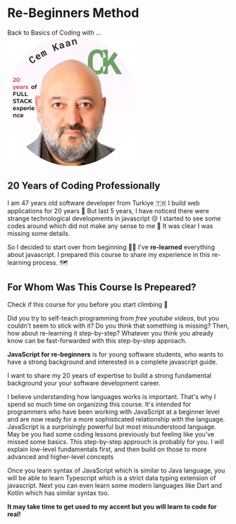 # Re-Beginners Method

Back to Basics of Coding with ...
![Cem Kaan](./profile.png)

## 20 Years of Coding Professionally

I am 47 years old  software developer from Turkiye :tr:  I build web applications for 20 years :floppy_disk:
But last 5 years, I have noticed there were strange technological developments in javascript :unamused: I started to see some codes around which did not make any sense to me :older_man: It was clear I was missing some details.

So I decided to start over from beginning :man_technologist: I've **re-learned** everything about javascript. I prepared this course to share my experience in this re-learning process. :world_map: <FontIcon icon="route" size="23" color="Crimson"/>

## For Whom Was This Course Is Prepeared?

Check if this course for you before you start climbing  :mount_fuji:

Did you try to self-teach programming from _free youtube videos_, but you couldn't seem to stick with it? Do you think that something is missing? Then, how about re-learning it step-by-step? Whatever you think you already know can be fast-forwarded with this step-by-step approach.

**JavaScript for re-beginners** is for young software students, who wants to have a strong background and interested in a complete javascript guide.

I want to share my 20 years of expertise to build a strong fundamental background your your software development career.  

I believe understanding how languages works is important. That's why I spend so much time on organizing this course.
It's intended for programmers who have been working with JavaScript at a beginner level and are now ready for a more sophisticated relationship with the language. JavaScript is a surprisingly powerful but most misunderstood language.
May be you had some coding lessons previously but feeling like you’ve missed some basics.
This step-by-step approuch is probably for you.
I will explain low-level fundamentals first, and then build on those to more
advanced and higher-level concepts

Once you learn syntax of JavaScript which is similar to Java language, you will be able to learn  Typescript which is a strict data typing extension of javascript.
Next you can even learn some modern languages like Dart and Kotlin which has similar syntax too.

**It may take time to get used to my accent but you will learn to code for real!**
